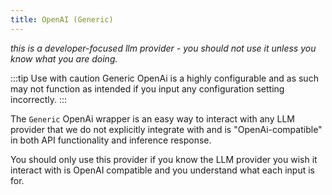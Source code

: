 ```yaml
---
title: OpenAI (Generic)
---
```


_this is a developer-focused llm provider - you should not use it unless you know what you are doing._

:::tip Use with caution
Generic OpenAi is a highly configurable and as such may not function as intended if you input any configuration setting incorrectly.
:::

The `Generic` OpenAi wrapper is an easy way to interact with any LLM provider that we do not explicitly integrate with and is "OpenAi-compatible" in both API functionality and inference response.

You should only use this provider if you know the LLM provider you wish it interact with is OpenAI compatible and you understand what each input is for.

<!-- <img src="/img/built-in-llm.png" /> -->
